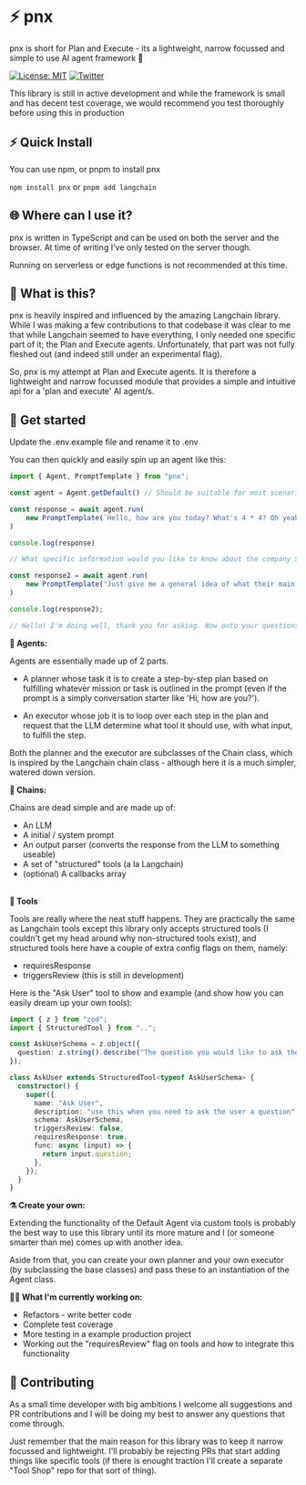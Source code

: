 # ⚡ pnx 

pnx is short for Plan and Execute - its a lightweight, narrow focussed and simple to use AI agent framework 🚀

[![License: MIT](https://img.shields.io/badge/License-MIT-yellow.svg)](https://opensource.org/licenses/MIT) [![Twitter](https://img.shields.io/twitter/url/https/twitter.com/jtcorrindata.svg?style=social&label=Follow%20%40JTCorrinData)](https://twitter.com/jtcorrindata)

This library is still in active development and while the framework is small and has decent test coverage, we would recommend you test thoroughly before using this in production

## ⚡️ Quick Install

You can use npm, or pnpm to install pnx

`npm install pnx` or `pnpm add langchain`


## 🌐 Where can I use it?

pnx is written in TypeScript and can be used on both the server and the browser. At time of writing I've only tested on the server though. 

Running on serverless or edge functions is not recommended at this time.

## 🤔 What is this?

pnx is heavily inspired and influenced by the amazing Langchain library. While I was making a few contributions to that codebase it was clear to me that while Langchain seemed to have everything, I only needed one specific part of it; the Plan and Execute agents. Unfortunately, that part was not fully fleshed out (and indeed still under an experimental flag).

So, pnx is my attempt at Plan and Execute agents. It is therefore a lightweight and narrow focussed module that provides a simple and intuitive api for a 'plan and execute' AI agent/s.



## 🚀 Get started

Update the .env.example file and rename it to .env

You can then quickly and easily spin up an agent like this:

```typescript
import { Agent, PromptTemplate } from "pnx";

const agent = Agent.getDefault() // Should be suitable for most scenario - uses GPT4 OOTB

const response = await agent.run(
    new PromptTemplate(`Hello, how are you today? What's 4 * 4? Oh yeah, can you give me some info on the company Sony?`)
)

console.log(response)

// What specific information would you like to know about the company Sony?

const response2 = await agent.run(
    new PromptTemplate("Just give me a general idea of what their main business is.")
)

console.log(response2);

// Hello! I'm doing well, thank you for asking. Now onto your questions: 4 * 4 equals 16. As for Sony, it's a multinational conglomerate corporation. Their main businesses are in electronics, gaming (such as the PlayStation consoles), entertainment (like movies and music), and financial services. They are headquartered in Tokyo, Japan. Let me know if there's anything else you'd like to know!

```


**📃 Agents:**

Agents are essentially made up of 2 parts. 

 - A planner whose task it is to create a step-by-step plan based on fulfilling whatever mission or task is outlined in the prompt (even if the prompt is a simply conversation starter like 'Hi, how are you?').

 - An executor whose job it is to loop over each step in the plan and request that the LLM determine what tool it should use, with what input, to fulfill the step. 

 Both the planner and the executor are subclasses of the Chain class, which is inspired by the Langchain chain class - although here it is a much simpler, watered down version.

**🔗 Chains:**

Chains are dead simple and are made up of:

- An LLM
- A initial / system prompt
- An output parser (converts the response from the LLM to something useable)
- A set of "structured" tools (a la Langchain)
- (optional) A callbacks array
  

\
**🔧 Tools**

Tools are really where the neat stuff happens. They are practically the same as Langchain tools except this library only accepts structured tools (I couldn't get my head around why non-structured tools exist), and structured tools here have a couple of extra config flags on them, namely:

- requiresResponse
- triggersReview (this is still in development)

Here is the "Ask User" tool to show and example (and show how you can easily dream up your own tools):

```typescript
import { z } from "zod";
import { StructuredTool } from "..";

const AskUserSchema = z.object({
  question: z.string().describe("The question you would like to ask the user"),
});

class AskUser extends StructuredTool<typeof AskUserSchema> {
  constructor() {
    super({
      name: "Ask User",
      description: "use this when you need to ask the user a question",
      schema: AskUserSchema,
      triggersReview: false,
      requiresResponse: true,
      func: async (input) => {
        return input.question;
      },
    });
  }
}
```

**⚗️ Create your own:**

Extending the functionality of the Default Agent via custom tools is probably the best way to use this library until its more mature and I (or someone smarter than me) comes up with another idea.

Aside from that, you can create your own planner and your own executor (by subclassing the base classes) and pass these to an instantiation of the Agent class.

**🧑‍💼 What I'm currently working on:**

- Refactors - write better code
- Complete test coverage
- More testing in a example production project
- Working out the "requiresReview" flag on tools and how to integrate this functionality


## 💁 Contributing

As a small time developer with big ambitions I welcome all suggestions and PR contributions and I will be doing my best to answer any questions that come through.

Just remember that the main reason for this library was to keep it narrow focussed and lightweight. I'll probably be rejecting PRs that start adding things like specific tools (if there is enought traction I'll create a separate "Tool Shop" repo for that sort of thing).
